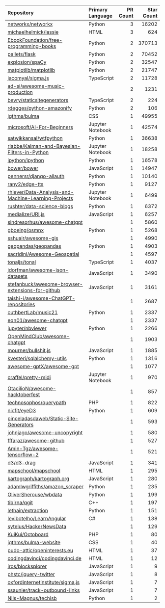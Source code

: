 | Repository | Primary Language | PR Count | Star Count |
| :-- | :-- | --: | --: |
| [networkx/networkx](https://github.com/networkx/networkx) | Python | 3 | 16202 |
| [michaelhelmick/lassie](https://github.com/michaelhelmick/lassie) | HTML | 3 | 624 |
| [EbookFoundation/free-programming-books](https://github.com/EbookFoundation/free-programming-books) | Python | 2 | 370713 |
| [pallets/flask](https://github.com/pallets/flask) | Python | 2 | 70452 |
| [explosion/spaCy](https://github.com/explosion/spaCy) | Python | 2 | 32547 |
| [matplotlib/matplotlib](https://github.com/matplotlib/matplotlib) | Python | 2 | 21747 |
| [jacomyal/sigma.js](https://github.com/jacomyal/sigma.js) | TypeScript | 2 | 11728 |
| [ad-si/awesome-music-production](https://github.com/ad-si/awesome-music-production) |  | 2 | 1231 |
| [bevry/staticsitegenerators](https://github.com/bevry/staticsitegenerators) | TypeScript | 2 | 224 |
| [rdegges/python-amazonify](https://github.com/rdegges/python-amazonify) | Python | 2 | 106 |
| [jgthms/bulma](https://github.com/jgthms/bulma) | CSS | 1 | 49955 |
| [microsoft/AI-For-Beginners](https://github.com/microsoft/AI-For-Beginners) | Jupyter Notebook | 1 | 42574 |
| [satwikkansal/wtfpython](https://github.com/satwikkansal/wtfpython) | Python | 1 | 36638 |
| [rlabbe/Kalman-and-Bayesian-Filters-in-Python](https://github.com/rlabbe/Kalman-and-Bayesian-Filters-in-Python) | Jupyter Notebook | 1 | 18258 |
| [ipython/ipython](https://github.com/ipython/ipython) | Python | 1 | 16578 |
| [bower/bower](https://github.com/bower/bower) | JavaScript | 1 | 14947 |
| [pennersr/django-allauth](https://github.com/pennersr/django-allauth) | Python | 1 | 10140 |
| [rany2/edge-tts](https://github.com/rany2/edge-tts) | Python | 1 | 9127 |
| [rhiever/Data-Analysis-and-Machine-Learning-Projects](https://github.com/rhiever/Data-Analysis-and-Machine-Learning-Projects) | Jupyter Notebook | 1 | 6499 |
| [rushter/data-science-blogs](https://github.com/rushter/data-science-blogs) | Python | 1 | 6372 |
| [medialize/URI.js](https://github.com/medialize/URI.js) | JavaScript | 1 | 6257 |
| [sindresorhus/awesome-chatgpt](https://github.com/sindresorhus/awesome-chatgpt) |  | 1 | 5860 |
| [gboeing/osmnx](https://github.com/gboeing/osmnx) | Python | 1 | 5268 |
| [sshuair/awesome-gis](https://github.com/sshuair/awesome-gis) |  | 1 | 4990 |
| [geopandas/geopandas](https://github.com/geopandas/geopandas) | Python | 1 | 4903 |
| [sacridini/Awesome-Geospatial](https://github.com/sacridini/Awesome-Geospatial) |  | 1 | 4597 |
| [tonaljs/tonal](https://github.com/tonaljs/tonal) | TypeScript | 1 | 4037 |
| [jdorfman/awesome-json-datasets](https://github.com/jdorfman/awesome-json-datasets) | JavaScript | 1 | 3490 |
| [stefanbuck/awesome-browser-extensions-for-github](https://github.com/stefanbuck/awesome-browser-extensions-for-github) | JavaScript | 1 | 3161 |
| [taishi-i/awesome-ChatGPT-repositories](https://github.com/taishi-i/awesome-ChatGPT-repositories) |  | 1 | 2687 |
| [cuthbertLab/music21](https://github.com/cuthbertLab/music21) | Python | 1 | 2337 |
| [eon01/awesome-chatgpt](https://github.com/eon01/awesome-chatgpt) |  | 1 | 2337 |
| [jupyter/nbviewer](https://github.com/jupyter/nbviewer) | Python | 1 | 2266 |
| [OpenMindClub/awesome-chatgpt](https://github.com/OpenMindClub/awesome-chatgpt) |  | 1 | 1903 |
| [mourner/bullshit.js](https://github.com/mourner/bullshit.js) | JavaScript | 1 | 1885 |
| [kvesteri/sqlalchemy-utils](https://github.com/kvesteri/sqlalchemy-utils) | Python | 1 | 1316 |
| [awesome-gptX/awesome-gpt](https://github.com/awesome-gptX/awesome-gpt) |  | 1 | 1077 |
| [craffel/pretty-midi](https://github.com/craffel/pretty-midi) | Jupyter Notebook | 1 | 970 |
| [OtacilioN/awesome-hacktoberfest](https://github.com/OtacilioN/awesome-hacktoberfest) |  | 1 | 857 |
| [technosophos/querypath](https://github.com/technosophos/querypath) | PHP | 1 | 822 |
| [nicfit/eyeD3](https://github.com/nicfit/eyeD3) | Python | 1 | 609 |
| [pinceladasdaweb/Static-Site-Generators](https://github.com/pinceladasdaweb/Static-Site-Generators) |  | 1 | 593 |
| [johnjago/awesome-uncopyright](https://github.com/johnjago/awesome-uncopyright) |  | 1 | 580 |
| [fffaraz/awesome-github](https://github.com/fffaraz/awesome-github) |  | 1 | 527 |
| [Amin-Tgz/awesome-tensorflow-2](https://github.com/Amin-Tgz/awesome-tensorflow-2) |  | 1 | 521 |
| [d3/d3-drag](https://github.com/d3/d3-drag) | JavaScript | 1 | 341 |
| [mapschool/mapschool](https://github.com/mapschool/mapschool) | HTML | 1 | 295 |
| [kartograph/kartograph.org](https://github.com/kartograph/kartograph.org) | JavaScript | 1 | 280 |
| [adamlwgriffiths/amazon_scraper](https://github.com/adamlwgriffiths/amazon_scraper) | Python | 1 | 235 |
| [OliverSherouse/wbdata](https://github.com/OliverSherouse/wbdata) | Python | 1 | 199 |
| [tibirna/qgit](https://github.com/tibirna/qgit) | C++ | 1 | 197 |
| [lethain/extraction](https://github.com/lethain/extraction) | Python | 1 | 151 |
| [levibotelho/LearnAngular](https://github.com/levibotelho/LearnAngular) | C# | 1 | 138 |
| [sytelus/HackerNewsData](https://github.com/sytelus/HackerNewsData) |  | 1 | 129 |
| [KuiKui/Octoboard](https://github.com/KuiKui/Octoboard) | PHP | 1 | 80 |
| [jgthms/bulma-website](https://github.com/jgthms/bulma-website) | CSS | 1 | 40 |
| [pudo-attic/openinterests.eu](https://github.com/pudo-attic/openinterests.eu) | HTML | 1 | 37 |
| [codingdavinci/codingdavinci.de](https://github.com/codingdavinci/codingdavinci.de) | HTML | 1 | 12 |
| [iros/blocksplorer](https://github.com/iros/blocksplorer) | JavaScript | 1 | 9 |
| [phstc/jquery-twitter](https://github.com/phstc/jquery-twitter) | JavaScript | 1 | 8 |
| [oxfordinternetinstitute/sigma.js](https://github.com/oxfordinternetinstitute/sigma.js) | JavaScript | 1 | 7 |
| [ssaunier/track-outbound-links](https://github.com/ssaunier/track-outbound-links) | JavaScript | 1 | 7 |
| [Nils-Magnus/techisb](https://github.com/Nils-Magnus/techisb) | Python | 1 | 2 |
